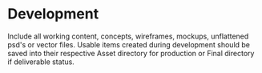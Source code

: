 # Development

Include all working content, concepts, wireframes, mockups, unflattened psd's or vector files. Usable items created during development should be saved into their respective Asset directory for production or Final directory if deliverable status.









